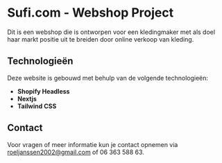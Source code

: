 # Sufi.com - Webshop Project

Dit is een webshop die is ontworpen voor een kledingmaker met als doel haar markt positie uit te breiden door online verkoop van kleding.

## Technologieën

Deze website is gebouwd met behulp van de volgende technologieën:
- **Shopify Headless**
- **Nextjs**
- **Tailwind CSS**

## Contact

Voor vragen of meer informatie kun je contact opnemen via roeljanssen2002@gmail.com of 06 363 588 63.

